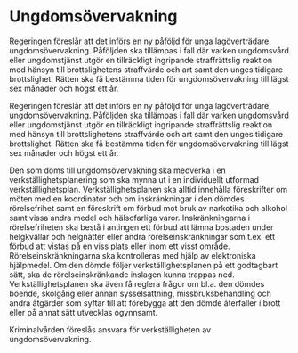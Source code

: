 # Ungdomsövervakning

Regeringen föreslår att det införs en ny påföljd för unga lagöverträdare, ungdomsövervakning. Påföljden ska tillämpas i fall där varken ungdomsvård eller ungdomstjänst utgör en tillräckligt ingripande straffrättslig reaktion med hänsyn till brottslighetens straffvärde och art samt den unges tidigare brottslighet. Rätten ska få bestämma tiden för ungdomsövervakning till lägst sex månader och högst ett år.

Regeringen föreslår att det införs en ny påföljd för unga lagöverträdare, ungdomsövervakning. Påföljden ska tillämpas i fall där varken ungdomsvård eller ungdomstjänst utgör en tillräckligt ingripande straffrättslig reaktion med hänsyn till brottslighetens straffvärde och art samt den unges tidigare brottslighet. Rätten ska få bestämma tiden för ungdomsövervakning till lägst sex månader och högst ett år.

Den som döms till ungdomsövervakning ska medverka i en verkställighetsplanering som ska mynna ut i en individuellt utformad verkställighetsplan. Verkställighetsplanen ska alltid innehålla föreskrifter om möten med en koordinator och om inskränkningar i den dömdes rörelsefrihet samt en föreskrift om förbud mot bruk av narkotika och alkohol samt vissa andra medel och hälsofarliga varor. Inskränkningarna i rörelsefriheten ska bestå i antingen ett förbud att lämna bostaden under helgkvällar och helgnätter eller andra rörelseinskränkningar som t.ex. ett förbud att vistas på en viss plats eller inom ett visst område. Rörelseinskränkningarna ska kontrolleras med hjälp av elektroniska hjälpmedel. Om den dömde följer verkställighetsplanen på ett godtagbart sätt, ska de rörelseinskränkande inslagen kunna trappas ned. Verkställighetsplanen ska även få reglera frågor om bl.a. den dömdes boende, skolgång eller annan sysselsättning, missbruksbehandling och andra åtgärder som syftar till att förebygga att den dömde återfaller i brott eller på annat sätt utvecklas ogynnsamt.

Kriminalvården föreslås ansvara för verkställigheten av ungdomsövervakning.
